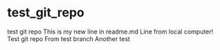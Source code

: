 test_git_repo
=============

test git repo
This is my new line in readme.md
Line from local computer!
Test git repo
From test branch
Another test
